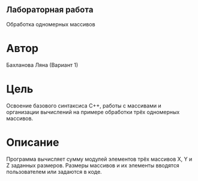 ## Лабораторная работа
Обработка одномерных массивов

# Автор
Бахланова Ляна (Вариант 1)

# Цель
Освоение базового синтаксиса C++, работы с массивами и организации вычислений на примере обработки трёх одномерных массивов.

# Описание
Программа вычисляет сумму модулей элементов трёх массивов X, Y и Z заданных размеров. Размеры массивов и их элементы вводятся пользователем или задаются в коде.
